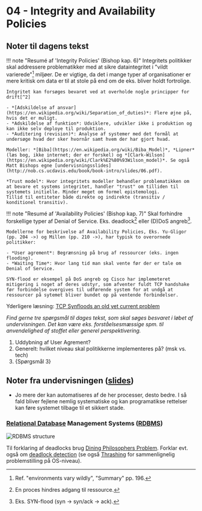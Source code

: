 # 04 - Integrity and Availability Policies

## Noter til dagens tekst

!!! note "Resumé af 'Integrity Policies' (Bishop kap. 6)"
    Integritets politikker skal addressere problematikker med at sikre dataintegritet i "vildt varierede"[^1] miljøer. De er vigtige, da det i mange typer af organisationer er mere kritisk om data er til at stole på end om de eks. bliver holdt fortrolige.

    Intgritet kan forsøges bevaret ved at overholde nogle principper for drift[^2]

    - *[Adskildelse af ansvar](https://en.wikipedia.org/wiki/Separation_of_duties)*: Flere øjne på, hvis det er muligt.  
    - *Adskildelse af funktion*: Udviklere, udvikler ikke i produktion og kan ikke selv deploye til produktion.
    - *Auditering (revision)*: Analyse af systemer med det formål at undersøge hvad der sker hvornår samt hvem der har gjort hvad.

    Modeller: *[Biba](https://en.wikipedia.org/wiki/Biba_Model)*, *Lipner* (læs bog, ikke internet; der er forskel) og *[Clark-Wilson](https://en.wikipedia.org/wiki/Clark%E2%80%93Wilson_model)*. Se også Matt Bishops egne [undervisningsslides](http://nob.cs.ucdavis.edu/book/book-intro/slides/06.pdf).

    *Trust model*: Hvor integritets modeller behandler problematikken om at bevare et systems integritet, handler "trust" om tilliden til systemets initielle. Minder meget om formel epistemologi.   
    Tillid til entiteter både direkte og indirekte (transitiv / konditionel transitiv).

!!! note "Resumé af 'Availability Policies' (Bishop kap. 7)"
    Skal forhindre forskellige typer af Denial of Service. Eks. deadlock[^3] eller (D)DoS angreb[^4].

    Modellerne for beskrivelse af Availability Policies, Eks. Yu-Gligor (pp. 204 ->) og Millen (pp. 210 ->), har typisk to overornede politikker:

    - *User agrement*: Begrænsning på brug af ressourcer (eks. ingen flooding).
    - *Waiting Time*: Hvor lang tid man skal vente før der er tale om Denial of Service.

    SYN-flood er eksempel på DoS angreb og Cisco har implemeteret mitigering i noget af deres udstyr, som afventer fuldt TCP handshake før forbindelse overgives til udførende system for at undgå at ressourcer på sytemet bliver bundet op på ventende forbindelser.

Yderligere læsning: [TCP Synfloods
an old yet current problem](http://quigon.bsws.de/papers/2017/bsdcan/)

*Find gerne tre spørgsmål til dages tekst, som skal søges besvaret i løbet af undervisningen. Det kan være eks. forståelsesmæssige spm. til anvendelighed af stoffet eller generel perspektivering.*

1. Uddybning af User Agrement?
2. Generelt: hvilket niveau skal politikkerne implementeres på? (msk vs. tech)
3. {Spørgsmål 3}

## Noter fra undervisningen ([slides](https://github.com/kramse/security-courses/blob/master/courses/system-and-software/system-security/4-integrity-availability-policies.pdf))

- Jo mere der kan automatiseres af de her processer, desto bedre. I så fald bliver fejlene nemlig systematiske og kan programatikse rettelser kan føre systemet tilbage til et sikkert stade.

### [Relational Database](https://en.wikipedia.org/wiki/Relational_database) Management Systems ([RDBMS](https://en.wikipedia.org/wiki/Relational_database#RDBMS))

![RDBMS structure](https://upload.wikimedia.org/wikipedia/commons/5/57/RDBMS_structure.png)

Til forklaring af deadlocks brug [Dining Philosophers Problem](https://en.wikipedia.org/wiki/Dining_philosophers_problem). Forklar evt. også om [deadlock detection](https://en.wikipedia.org/wiki/Deadlock#Detection) (se også [Thrashing](https://en.wikipedia.org/wiki/Thrashing_(computer_science)) for sammenlignelig problemstilling på OS-niveau). 

[^1]: Ref. "environments vary wildly", "Summary" pp. 196.  
[^2]: Ref. "principles of operation", "Goals" pp. 173.
[^3]: En proces hindres adgang til ressource.
[^4]: Eks. SYN-flood (syn -> syn/ack -> ack).
